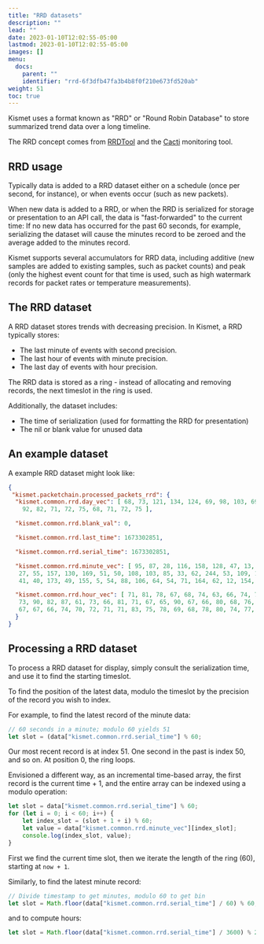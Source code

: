 ```yaml
---
title: "RRD datasets"
description: ""
lead: ""
date: 2023-01-10T12:02:55-05:00
lastmod: 2023-01-10T12:02:55-05:00
images: []
menu:
  docs:
    parent: ""
    identifier: "rrd-6f3dfb47fa3b4b8f0f210e673fd520ab"
weight: 51
toc: true
---
```


Kismet uses a format known as "RRD" or "Round Robin Database" to store summarized trend data over a long timeline. 

The RRD concept comes from [RRDTool](https://oss.oetiker.ch/rrdtool/) and the [Cacti](https://www.cacti.net/) monitoring tool. 

## RRD usage

Typically data is added to a RRD dataset either on a schedule (once per second, for instance), or when events occur (such as new packets). 

When new data is added to a RRD, or when the RRD is serialized for storage or presentation to an API call, the data is "fast-forwarded" to the current time:  If no new data has occurred for the past 60 seconds, for example, serializing the dataset will cause the minutes record to be zeroed and the average added to the minutes record. 

Kismet supports several accumulators for RRD data, including additive (new samples are added to existing samples, such as packet counts) and peak (only the highest event count for that time is used, such as high watermark records for packet rates or temperature measurements).

## The RRD dataset 

A RRD dataset stores trends with decreasing precision.  In Kismet, a RRD typically stores:

* The last minute of events with second precision.
* The last hour of events with minute precision. 
* The last day of events with hour precision.

The RRD data is stored as a ring - instead of allocating and removing records, the next timeslot in the ring is used.

Additionally, the dataset includes:

* The time of serialization (used for formatting the RRD for presentation)
* The nil or blank value for unused data

## An example dataset 

A example RRD dataset might look like:

```json
{
 "kismet.packetchain.processed_packets_rrd": {
  "kismet.common.rrd.day_vec": [ 68, 73, 121, 134, 124, 69, 98, 103, 69, 92, 98, 104, 79, 128, 107,
    92, 82, 71, 72, 75, 68, 71, 72, 75 ],

  "kismet.common.rrd.blank_val": 0,

  "kismet.common.rrd.last_time": 1673302851,

  "kismet.common.rrd.serial_time": 1673302851,

  "kismet.common.rrd.minute_vec": [ 95, 87, 28, 116, 158, 128, 47, 13, 271, 159, 165, 2, 60, 49, 149,
   27, 55, 157, 130, 169, 51, 50, 108, 103, 85, 33, 62, 244, 53, 109, 13, 155, 105, 37, 51, 174, 51,
   41, 40, 173, 49, 155, 5, 54, 88, 106, 64, 54, 71, 164, 62, 12, 154, 2, 156, 36, 47, 47, 127, 1 ],

  "kismet.common.rrd.hour_vec": [ 71, 81, 78, 67, 68, 74, 63, 66, 74, 75, 73, 82, 96, 89, 73, 75, 74,
   73, 90, 82, 87, 61, 73, 66, 81, 71, 67, 65, 90, 67, 66, 80, 68, 76, 66, 62, 70, 68, 63, 59, 67, 61,
   67, 67, 66, 74, 70, 72, 71, 71, 83, 75, 78, 69, 68, 78, 80, 74, 77, 73 ]
  }
}
```

## Processing a RRD dataset 

To process a RRD dataset for display, simply consult the serialization time, and use it to find the starting 
timeslot.

To find the position of the latest data, modulo the timeslot by the precision of the record you wish to index. 

For example, to find the latest record of the minute data: 

```javascript 
// 60 seconds in a minute; modulo 60 yields 51
let slot = (data["kismet.common.rrd.serial_time"] % 60;
```

Our most recent record is at index 51.  One second in the past is index 50, and so on.  At position 0, the ring loops.

Envisioned a different way, as an incremental time-based array, the first record is the current time + 1, and the entire array can be 
indexed using a modulo operation: 

```javascript 
let slot = data["kismet.common.rrd.serial_time"] % 60;
for (let i = 0; i < 60; i++) { 
    let index_slot = (slot + 1 + i) % 60;
    let value = data["kismet.common.rrd.minute_vec"][index_slot];
    console.log(index_slot, value);
}
```

First we find the current time slot, then we iterate the length of the ring (60), starting at `now + 1`.

Similarly, to find the latest minute record:

```javascript 
// Divide timestamp to get minutes, modulo 60 to get bin
let slot = Math.floor(data["kismet.common.rrd.serial_time"] / 60) % 60;
```

and to compute hours:

```javascript
let slot = Math.floor(data["kismet.common.rrd.serial_time"] / 3600) % 24;
```
